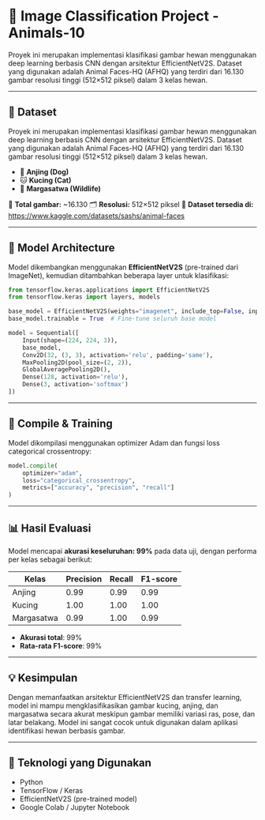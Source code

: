 # 🐾 Image Classification Project - Animals-10

Proyek ini merupakan implementasi klasifikasi gambar hewan menggunakan deep learning berbasis CNN dengan arsitektur EfficientNetV2S. Dataset yang digunakan adalah Animal Faces-HQ (AFHQ) yang terdiri dari 16.130 gambar resolusi tinggi (512×512 piksel) dalam 3 kelas hewan.

---

## 📂 Dataset

Proyek ini merupakan implementasi klasifikasi gambar hewan menggunakan deep learning berbasis CNN dengan arsitektur EfficientNetV2S. Dataset yang digunakan adalah Animal Faces-HQ (AFHQ) yang terdiri dari 16.130 gambar resolusi tinggi (512×512 piksel) dalam 3 kelas hewan.

- 🐶 **Anjing (Dog)**  
- 🐱 **Kucing (Cat)**  
- 🐯 **Margasatwa (Wildlife)** 

📸 **Total gambar:** ~16.130
🗂️ **Resolusi:** 512×512 piksel
📁 **Dataset tersedia di:** https://www.kaggle.com/datasets/sashs/animal-faces

---

## 🧠 Model Architecture

Model dikembangkan menggunakan **EfficientNetV2S** (pre-trained dari ImageNet), kemudian ditambahkan beberapa layer untuk klasifikasi:

```python
from tensorflow.keras.applications import EfficientNetV2S
from tensorflow.keras import layers, models

base_model = EfficientNetV2S(weights="imagenet", include_top=False, input_shape=(224, 224, 3))
base_model.trainable = True  # Fine-tune seluruh base model

model = Sequential([
    Input(shape=(224, 224, 3)),
    base_model,
    Conv2D(32, (3, 3), activation='relu', padding='same'),
    MaxPooling2D(pool_size=(2, 2)),
    GlobalAveragePooling2D(),
    Dense(128, activation='relu'),
    Dense(3, activation='softmax')  
])
```
---
## 🔧 Compile & Training

Model dikompilasi menggunakan optimizer Adam dan fungsi loss categorical crossentropy:
```python
model.compile(
    optimizer="adam",
    loss="categorical_crossentropy",
    metrics=["accuracy", "precision", "recall"]
)
```
---
## 📊 Hasil Evaluasi

Model mencapai **akurasi keseluruhan: 99%** pada data uji, dengan performa per kelas sebagai berikut:

| Kelas       |Precision|Recall|F1-score|
|-------------|---------|------|--------|
| Anjing      | 0.99    | 0.99 | 0.99   |
| Kucing      | 1.00    | 1.00 | 1.00   |
| Margasatwa  | 0.99    | 1.00 | 0.99   |

- **Akurasi total**: 99%  
- **Rata-rata F1-score**: 99%
  
---
## 💡 Kesimpulan

Dengan memanfaatkan arsitektur EfficientNetV2S dan transfer learning, model ini mampu mengklasifikasikan gambar kucing, anjing, dan margasatwa secara akurat meskipun gambar memiliki variasi ras, pose, dan latar belakang. Model ini sangat cocok untuk digunakan dalam aplikasi identifikasi hewan berbasis gambar.

---
## 🚀 Teknologi yang Digunakan

- Python
- TensorFlow / Keras
- EfficientNetV2S (pre-trained model)
- Google Colab / Jupyter Notebook
